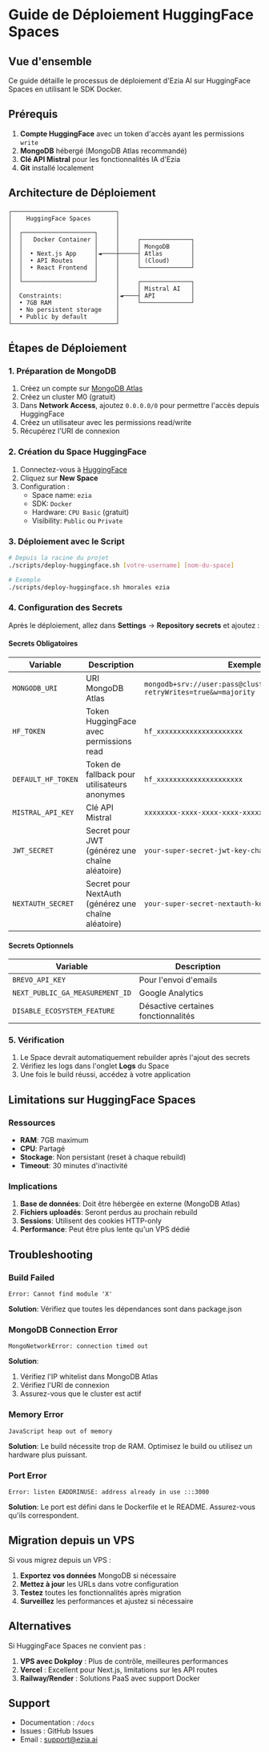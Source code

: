 # Guide de Déploiement HuggingFace Spaces

## Vue d'ensemble

Ce guide détaille le processus de déploiement d'Ezia AI sur HuggingFace Spaces en utilisant le SDK Docker.

## Prérequis

1. **Compte HuggingFace** avec un token d'accès ayant les permissions `write`
2. **MongoDB** hébergé (MongoDB Atlas recommandé)
3. **Clé API Mistral** pour les fonctionnalités IA d'Ezia
4. **Git** installé localement

## Architecture de Déploiement

```
┌─────────────────────────────┐
│    HuggingFace Spaces       │
│                             │
│  ┌────────────────────┐     │
│  │   Docker Container │     │     ┌──────────────┐
│  │                    │     │     │ MongoDB      │
│  │  • Next.js App     │◄────┼─────┤ Atlas        │
│  │  • API Routes      │     │     │ (Cloud)      │
│  │  • React Frontend  │     │     └──────────────┘
│  │                    │     │
│  └────────────────────┘     │     ┌──────────────┐
│                             │     │ Mistral AI   │
│  Constraints:               │◄────┤ API          │
│  • 7GB RAM                  │     └──────────────┘
│  • No persistent storage    │
│  • Public by default        │
└─────────────────────────────┘
```

## Étapes de Déploiement

### 1. Préparation de MongoDB

1. Créez un compte sur [MongoDB Atlas](https://www.mongodb.com/atlas)
2. Créez un cluster M0 (gratuit)
3. Dans **Network Access**, ajoutez `0.0.0.0/0` pour permettre l'accès depuis HuggingFace
4. Créez un utilisateur avec les permissions read/write
5. Récupérez l'URI de connexion

### 2. Création du Space HuggingFace

1. Connectez-vous à [HuggingFace](https://huggingface.co)
2. Cliquez sur **New Space**
3. Configuration :
   - Space name: `ezia`
   - SDK: `Docker`
   - Hardware: `CPU Basic` (gratuit)
   - Visibility: `Public` ou `Private`

### 3. Déploiement avec le Script

```bash
# Depuis la racine du projet
./scripts/deploy-huggingface.sh [votre-username] [nom-du-space]

# Exemple
./scripts/deploy-huggingface.sh hmorales ezia
```

### 4. Configuration des Secrets

Après le déploiement, allez dans **Settings** → **Repository secrets** et ajoutez :

#### Secrets Obligatoires

| Variable | Description | Exemple |
|----------|-------------|---------|
| `MONGODB_URI` | URI MongoDB Atlas | `mongodb+srv://user:pass@cluster.mongodb.net/ezia?retryWrites=true&w=majority` |
| `HF_TOKEN` | Token HuggingFace avec permissions read | `hf_xxxxxxxxxxxxxxxxxxxxx` |
| `DEFAULT_HF_TOKEN` | Token de fallback pour utilisateurs anonymes | `hf_xxxxxxxxxxxxxxxxxxxxx` |
| `MISTRAL_API_KEY` | Clé API Mistral | `xxxxxxxx-xxxx-xxxx-xxxx-xxxxxxxxxxxx` |
| `JWT_SECRET` | Secret pour JWT (générez une chaîne aléatoire) | `your-super-secret-jwt-key-change-this` |
| `NEXTAUTH_SECRET` | Secret pour NextAuth (générez une chaîne aléatoire) | `your-super-secret-nextauth-key-change-this` |

#### Secrets Optionnels

| Variable | Description |
|----------|-------------|
| `BREVO_API_KEY` | Pour l'envoi d'emails |
| `NEXT_PUBLIC_GA_MEASUREMENT_ID` | Google Analytics |
| `DISABLE_ECOSYSTEM_FEATURE` | Désactive certaines fonctionnalités |

### 5. Vérification

1. Le Space devrait automatiquement rebuilder après l'ajout des secrets
2. Vérifiez les logs dans l'onglet **Logs** du Space
3. Une fois le build réussi, accédez à votre application

## Limitations sur HuggingFace Spaces

### Ressources
- **RAM**: 7GB maximum
- **CPU**: Partagé
- **Stockage**: Non persistant (reset à chaque rebuild)
- **Timeout**: 30 minutes d'inactivité

### Implications
1. **Base de données**: Doit être hébergée en externe (MongoDB Atlas)
2. **Fichiers uploadés**: Seront perdus au prochain rebuild
3. **Sessions**: Utilisent des cookies HTTP-only
4. **Performance**: Peut être plus lente qu'un VPS dédié

## Troubleshooting

### Build Failed
```
Error: Cannot find module 'X'
```
**Solution**: Vérifiez que toutes les dépendances sont dans package.json

### MongoDB Connection Error
```
MongoNetworkError: connection timed out
```
**Solution**: 
1. Vérifiez l'IP whitelist dans MongoDB Atlas
2. Vérifiez l'URI de connexion
3. Assurez-vous que le cluster est actif

### Memory Error
```
JavaScript heap out of memory
```
**Solution**: Le build nécessite trop de RAM. Optimisez le build ou utilisez un hardware plus puissant.

### Port Error
```
Error: listen EADDRINUSE: address already in use :::3000
```
**Solution**: Le port est défini dans le Dockerfile et le README. Assurez-vous qu'ils correspondent.

## Migration depuis un VPS

Si vous migrez depuis un VPS :

1. **Exportez vos données** MongoDB si nécessaire
2. **Mettez à jour** les URLs dans votre configuration
3. **Testez** toutes les fonctionnalités après migration
4. **Surveillez** les performances et ajustez si nécessaire

## Alternatives

Si HuggingFace Spaces ne convient pas :

1. **VPS avec Dokploy** : Plus de contrôle, meilleures performances
2. **Vercel** : Excellent pour Next.js, limitations sur les API routes
3. **Railway/Render** : Solutions PaaS avec support Docker

## Support

- Documentation : `/docs`
- Issues : GitHub Issues
- Email : support@ezia.ai